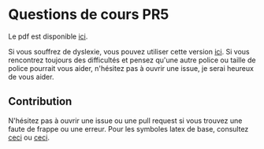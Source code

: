 # Questions de cours PR5


Le pdf est disponible [ici](https://yag000.github.io/PR5/questions.pdf).

Si vous souffrez de dyslexie, vous pouvez utiliser cette version [ici](https://yag000.github.io/PR5/questions-dyslexia.pdf).
Si vous rencontrez toujours des difficultés et pensez qu'une autre police ou taille de police pourrait vous aider, n'hésitez pas à ouvrir une issue, je serai heureux de vous aider.

## Contribution

N'hésitez pas à ouvrir une issue ou une pull request si vous trouvez une faute de frappe ou une erreur. Pour les symboles latex de base, consultez [ceci](https://www.caam.rice.edu/~heinken/latex/symbols.pdf) ou [ceci](https://oeis.org/wiki/List_of_LaTeX_mathematical_symbols).
